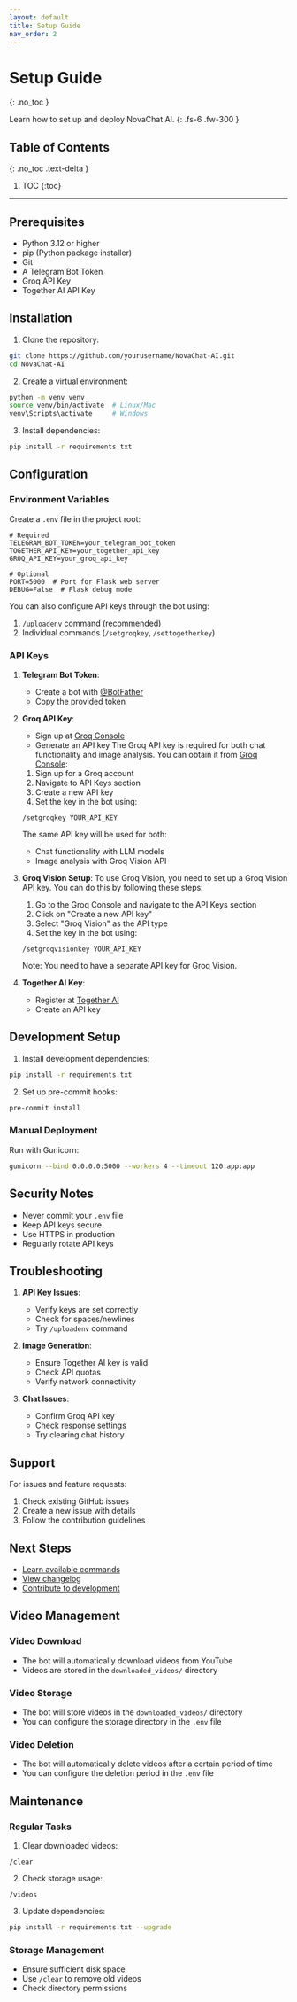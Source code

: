 ```yaml
---
layout: default
title: Setup Guide
nav_order: 2
---
```


# Setup Guide
{: .no_toc }

Learn how to set up and deploy NovaChat AI.
{: .fs-6 .fw-300 }

## Table of Contents
{: .no_toc .text-delta }

1. TOC
{:toc}

---

## Prerequisites

- Python 3.12 or higher
- pip (Python package installer)
- Git
- A Telegram Bot Token
- Groq API Key
- Together AI API Key

## Installation

1. Clone the repository:
```bash
git clone https://github.com/yourusername/NovaChat-AI.git
cd NovaChat-AI
```

2. Create a virtual environment:
```bash
python -m venv venv
source venv/bin/activate  # Linux/Mac
venv\Scripts\activate     # Windows
```

3. Install dependencies:
```bash
pip install -r requirements.txt
```

## Configuration

### Environment Variables

Create a `.env` file in the project root:
```env
# Required
TELEGRAM_BOT_TOKEN=your_telegram_bot_token
TOGETHER_API_KEY=your_together_api_key
GROQ_API_KEY=your_groq_api_key

# Optional
PORT=5000  # Port for Flask web server
DEBUG=False  # Flask debug mode
```

You can also configure API keys through the bot using:
1. `/uploadenv` command (recommended)
2. Individual commands (`/setgroqkey`, `/settogetherkey`)

### API Keys

1. **Telegram Bot Token**:
   - Create a bot with [@BotFather](https://t.me/BotFather)
   - Copy the provided token

2. **Groq API Key**:
   - Sign up at [Groq Console](https://console.groq.com)
   - Generate an API key
   The Groq API key is required for both chat functionality and image analysis. You can obtain it from [Groq Console](https://console.groq.com):

   1. Sign up for a Groq account
   2. Navigate to API Keys section
   3. Create a new API key
   4. Set the key in the bot using:
   ```
   /setgroqkey YOUR_API_KEY
   ```
   The same API key will be used for both:
   - Chat functionality with LLM models
   - Image analysis with Groq Vision API

3. **Groq Vision Setup**:
   To use Groq Vision, you need to set up a Groq Vision API key. You can do this by following these steps:
   1. Go to the Groq Console and navigate to the API Keys section
   2. Click on "Create a new API key"
   3. Select "Groq Vision" as the API type
   4. Set the key in the bot using:
   ```
   /setgroqvisionkey YOUR_API_KEY
   ```
   Note: You need to have a separate API key for Groq Vision.

3. **Together AI Key**:
   - Register at [Together AI](https://api.together.xyz)
   - Create an API key

## Development Setup

1. Install development dependencies:
```bash
pip install -r requirements.txt
```

2. Set up pre-commit hooks:
```bash
pre-commit install
```

### Manual Deployment

Run with Gunicorn:
```bash
gunicorn --bind 0.0.0.0:5000 --workers 4 --timeout 120 app:app
```

## Security Notes

- Never commit your `.env` file
- Keep API keys secure
- Use HTTPS in production
- Regularly rotate API keys

## Troubleshooting

1. **API Key Issues**:
   - Verify keys are set correctly
   - Check for spaces/newlines
   - Try `/uploadenv` command

2. **Image Generation**:
   - Ensure Together AI key is valid
   - Check API quotas
   - Verify network connectivity

3. **Chat Issues**:
   - Confirm Groq API key
   - Check response settings
   - Try clearing chat history

## Support

For issues and feature requests:
1. Check existing GitHub issues
2. Create a new issue with details
3. Follow the contribution guidelines

## Next Steps

- [Learn available commands](commands.md)
- [View changelog](changelog.md)
- [Contribute to development](https://github.com/Amul-Thantharate/AIFusionBot/blob/main/CONTRIBUTING.md)

## Video Management

### Video Download

- The bot will automatically download videos from YouTube
- Videos are stored in the `downloaded_videos/` directory

### Video Storage

- The bot will store videos in the `downloaded_videos/` directory
- You can configure the storage directory in the `.env` file

### Video Deletion

- The bot will automatically delete videos after a certain period of time
- You can configure the deletion period in the `.env` file

## Maintenance

### Regular Tasks

1. Clear downloaded videos:
```
/clear
```

2. Check storage usage:
```
/videos
```

3. Update dependencies:
```bash
pip install -r requirements.txt --upgrade
```

### Storage Management

- Ensure sufficient disk space
- Use `/clear` to remove old videos
- Check directory permissions
